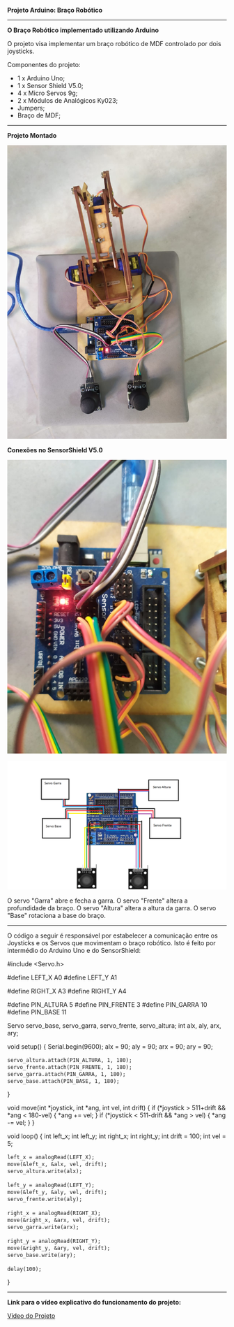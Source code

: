 **Projeto Arduino: Braço Robótico**

-----------------------------

**O Braço Robótico implementado utilizando Arduino**

O projeto visa implementar um braço robótico de MDF controlado por dois joysticks.

Componentes do projeto:

 -  1 x Arduino Uno;
 -  1 x Sensor Shield V5.0;
 -  4 x Micro Servos 9g;
 -  2 x Módulos de Analógicos Ky023;
 -  Jumpers;
 -  Braço de MDF;

-----------------------------

**Projeto Montado**

![Projeto Montado](Imagens/1.jpg)

**Conexões no SensorShield V5.0**

![Conexões físicas](Imagens/close.jpg)

![Conexões esquemáticas](Imagens/conexoes_arduino.png)

O servo "Garra" abre e fecha a garra.
O servo "Frente" altera a profundidade da braço.
O servo "Altura" altera a altura da garra.
O servo "Base" rotaciona a base do braço.

-----------------------------

O código a seguir é responsável por estabelecer a comunicação entre os Joysticks e os Servos que movimentam o braço robótico. Isto é feito por intermédio do Arduino Uno e do SensorShield:

  #include <Servo.h> 
  
  #define LEFT_X A0
  #define LEFT_Y A1
  
  #define RIGHT_X A3
  #define RIGHT_Y A4
  
  #define PIN_ALTURA 5
  #define PIN_FRENTE 3
  #define PIN_GARRA 10
  #define PIN_BASE 11
  
  Servo servo_base, servo_garra, servo_frente, servo_altura; 
  int alx, aly, arx, ary;  
   
  void setup() {
    Serial.begin(9600); 
    alx = 90;
    aly = 90;
    arx = 90;
    ary = 90;
  
    servo_altura.attach(PIN_ALTURA, 1, 180); 
    servo_frente.attach(PIN_FRENTE, 1, 180); 
    servo_garra.attach(PIN_GARRA, 1, 180);
    servo_base.attach(PIN_BASE, 1, 180); 
  }
  
  void move(int *joystick, int *ang, int vel, int drift) {
    if (*joystick > 511+drift && *ang < 180-vel) {
      *ang += vel;
    }
    if (*joystick < 511-drift && *ang > vel) {
      *ang -= vel;
    }
  }

  void loop() {
    int left_x; 
    int left_y; 
    int right_x; 
    int right_y; 
    int drift = 100;
    int vel = 5;
    
    left_x = analogRead(LEFT_X); 
    move(&left_x, &alx, vel, drift);
    servo_altura.write(alx); 
  
    left_y = analogRead(LEFT_Y); 
    move(&left_y, &aly, vel, drift);
    servo_frente.write(aly); 
    
    right_x = analogRead(RIGHT_X); 
    move(&right_x, &arx, vel, drift);
    servo_garra.write(arx); 
    
    right_y = analogRead(RIGHT_Y); 
    move(&right_y, &ary, vel, drift);
    servo_base.write(ary); 
    
    delay(100);
  }

--------------------------------

**Link para o vídeo explicativo do funcionamento do projeto:**

[Vídeo do Projeto](https://youtu.be/kIQm7T29txI)
